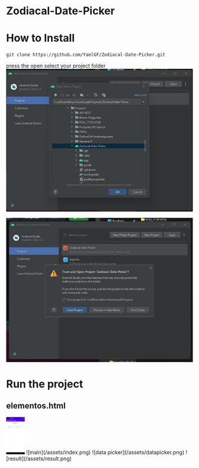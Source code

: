 # Zodiacal-Date-Picker

# How to Install


``` shell
git clone https://github.com/YaelGF/Zodiacal-Date-Picker.git
```
press the open
select your project folder
![Open](/assets/open.png)

![permisions](/assets/trustProject.png)

# Run the project

## elementos.html

<img src="/assets/index.png" width="50" height="100">
![main](/assets/index.png)
![data picker](/assets/datapicker.png)
![result](/assets/result.png)
